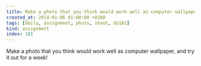 ```yaml
---
title: Make a photo that you think would work well as computer wallpaper, and try it out for a week!
created_at: 2014-01-06 01:00:00 +0100
tags: [daily, assignment, photo, shoot, ds181]
kind: assignment
index: 181
---
```


Make a photo that you think would work well as computer wallpaper, and try it out for a week!
